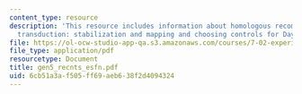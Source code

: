 ```yaml
---
content_type: resource
description: 'This resource includes information about homologous recombination, generalized
  transduction: stabilization and mapping and choosing controls for Day 6 patching.'
file: https://ol-ocw-studio-app-qa.s3.amazonaws.com/courses/7-02-experimental-biology-communication-spring-2005/6cb51a3af505ff69aeb638f2d4094324_gen5_recnts_esfn.pdf
file_type: application/pdf
resourcetype: Document
title: gen5_recnts_esfn.pdf
uid: 6cb51a3a-f505-ff69-aeb6-38f2d4094324
---
```

